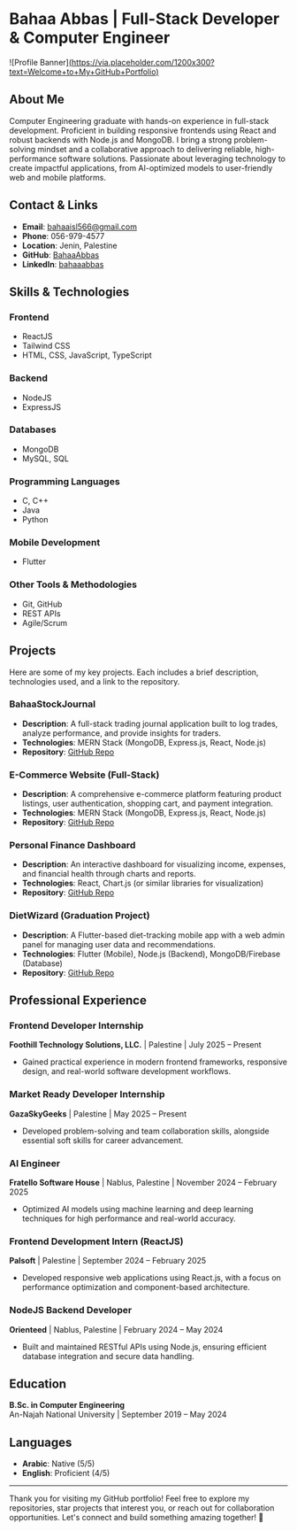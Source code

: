 # Bahaa Abbas | Full-Stack Developer & Computer Engineer

![Profile Banner][(https://via.placeholder.com/1200x300?text=Welcome+to+My+GitHub+Portfolio)  ](https://github.com/BahaaAbbas/BahaaAbbas/blob/main/BahaaAbbas.jpg)


## About Me
Computer Engineering graduate with hands-on experience in full-stack development. Proficient in building responsive frontends using React and robust backends with Node.js and MongoDB. I bring a strong problem-solving mindset and a collaborative approach to delivering reliable, high-performance software solutions. Passionate about leveraging technology to create impactful applications, from AI-optimized models to user-friendly web and mobile platforms.

## Contact & Links
- **Email**: bahaaisl566@gmail.com  
- **Phone**: 056-979-4577  
- **Location**: Jenin, Palestine  
- **GitHub**: [BahaaAbbas](https://github.com/BahaaAbbas)  
- **LinkedIn**: [bahaaabbas](https://www.linkedin.com/in/bahaaabbas)  

## Skills & Technologies
### Frontend
- ReactJS  
- Tailwind CSS  
- HTML, CSS, JavaScript, TypeScript  

### Backend
- NodeJS  
- ExpressJS  

### Databases
- MongoDB  
- MySQL, SQL  

### Programming Languages
- C, C++  
- Java  
- Python  

### Mobile Development
- Flutter  

### Other Tools & Methodologies
- Git, GitHub  
- REST APIs  
- Agile/Scrum  

## Projects
Here are some of my key projects. Each includes a brief description, technologies used, and a link to the repository.

### BahaaStockJournal
- **Description**: A full-stack trading journal application built to log trades, analyze performance, and provide insights for traders.  
- **Technologies**: MERN Stack (MongoDB, Express.js, React, Node.js)  
- **Repository**: [GitHub Repo](https://github.com/BahaaAbbas/BahaaStockJournal)  

### E-Commerce Website (Full-Stack)
- **Description**: A comprehensive e-commerce platform featuring product listings, user authentication, shopping cart, and payment integration.  
- **Technologies**: MERN Stack (MongoDB, Express.js, React, Node.js)  
- **Repository**: [GitHub Repo](https://github.com/BahaaAbbas/E-Commerce-Website)  

### Personal Finance Dashboard
- **Description**: An interactive dashboard for visualizing income, expenses, and financial health through charts and reports.  
- **Technologies**: React, Chart.js (or similar libraries for visualization)  
- **Repository**: [GitHub Repo](https://github.com/BahaaAbbas/Personal-Finance-Dashboard)  

### DietWizard (Graduation Project)
- **Description**: A Flutter-based diet-tracking mobile app with a web admin panel for managing user data and recommendations.  
- **Technologies**: Flutter (Mobile), Node.js (Backend), MongoDB/Firebase (Database)  
- **Repository**: [GitHub Repo](https://github.com/BahaaAbbas/DietWizard)  

## Professional Experience
### Frontend Developer Internship  
**Foothill Technology Solutions, LLC.** | Palestine | July 2025 – Present  
- Gained practical experience in modern frontend frameworks, responsive design, and real-world software development workflows.  

### Market Ready Developer Internship  
**GazaSkyGeeks** | Palestine | May 2025 – Present  
- Developed problem-solving and team collaboration skills, alongside essential soft skills for career advancement.  

### AI Engineer  
**Fratello Software House** | Nablus, Palestine | November 2024 – February 2025  
- Optimized AI models using machine learning and deep learning techniques for high performance and real-world accuracy.  

### Frontend Development Intern (ReactJS)  
**Palsoft** | Palestine | September 2024 – February 2025  
- Developed responsive web applications using React.js, with a focus on performance optimization and component-based architecture.  

### NodeJS Backend Developer  
**Orienteed** | Nablus, Palestine | February 2024 – May 2024  
- Built and maintained RESTful APIs using Node.js, ensuring efficient database integration and secure data handling.  

## Education
**B.Sc. in Computer Engineering**  
An-Najah National University | September 2019 – May 2024  

## Languages
- **Arabic**: Native (5/5)  
- **English**: Proficient (4/5)  

---

Thank you for visiting my GitHub portfolio! Feel free to explore my repositories, star projects that interest you, or reach out for collaboration opportunities. Let's connect and build something amazing together! 🚀
